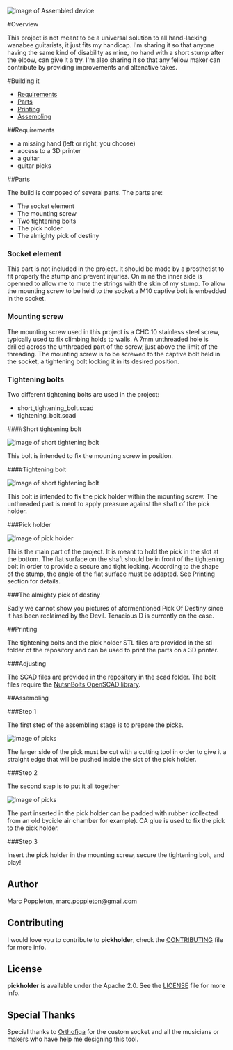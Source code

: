 ![Image of Assembled device](images/assembled_kit.jpeg)

#Overview

This project is not meant to be a universal solution to all hand-lacking wanabee guitarists, it just fits my handicap. I'm sharing it so that anyone having the same kind of disability as mine, no hand with a short stump after the elbow, can give it a try. I'm also sharing it so that any fellow maker can contribute by providing improvements and altenative takes.



#Building it

* [Requirements](##Requirements)
* [Parts](##Parts)
* [Printing](##Printing)
* [Assembling](##Assembling)


##Requirements

* a missing hand (left or right, you choose)
* access to a 3D printer
* a guitar
* guitar picks

##Parts

The build is composed of several parts. The parts are:

* The socket element
* The mounting screw
* Two tightening bolts
* The pick holder
* The almighty pick of destiny

### Socket element

This part is not included in the project. It should be made by a prosthetist to fit properly the stump and prevent injuries. On mine the inner side is openned to allow me to mute the strings with the skin of my stump.
To allow the mounting screw to be held to the socket a M10 captive bolt is embedded in the socket.

### Mounting screw

The mounting screw used in this project is a CHC 10 stainless steel screw, typically used to fix climbing holds to walls. A 7mm unthreaded hole is drilled across the unthreaded part of the screw, just above the limit of the threading.
The mounting screw is to be screwed to the captive bolt held in the socket, a tightening bolt locking it in its desired position.

### Tightening bolts

Two different tightening bolts are used in the project:

* short\_tightening\_bolt.scad
* tightening_bolt.scad

####Short tightening bolt

![Image of short tightening bolt](images/short_tightening_bolt.png)

This bolt is intended to fix the mounting screw in position.

####Tightening bolt

![Image of short tightening bolt](images/tightening_bolt.png)

This bolt is intended to fix the pick holder within the mounting screw. The unthreaded part is ment to apply preasure against the shaft of the pick holder.

###Pick holder

![Image of pick holder](images/pick_holder.png)
 
Thi is the main part of the project. It is meant to hold the pick in the slot at the bottom. The flat surface on the shaft should be in front of the tightening bolt in order to provide a secure and tight locking. According to the shape of the stump, the angle of the flat surface must be adapted. See Printing section for details.  

###The almighty pick of destiny

Sadly we cannot show you pictures of aformentioned Pick Of Destiny since it has been reclaimed by the Devil. Tenacious D is currently on the case.


##Printing

The tightening bolts and the pick holder STL files are provided in the stl folder of the repository and can be used to print the parts on a 3D printer.

###Adjusting

The SCAD files are provided in the repository in the scad folder. The bolt files require the [NutsnBolts OpenSCAD library](https://github.com/JohK/nutsnbolts).

##Assembling

###Step 1

The first step of the assembling stage is to prepare the picks.

![Image of picks](images/assembling_1.jpg)

The larger side of the pick must be cut with a cutting tool in order to give it a straight edge that will be pushed inside the slot of the pick holder.

###Step 2

The second step is to put it all together

![Image of picks](images/assembling_2.jpg)
 
The part inserted in the pick holder can be padded with rubber (collected from an old bycicle air chamber for example). CA glue is used to fix the pick to the pick holder.

###Step 3

Insert the pick holder in the mounting screw, secure the tightening bolt, and play!


## Author

Marc Poppleton, marc.poppleton@gmail.com

## Contributing

I would love you to contribute to **pickholder**, check the [CONTRIBUTING](https://github.com/marcpoppleton/pickholder/blob/master/CONTRIBUTING.md) file for more info.

## License

**pickholder** is available under the Apache 2.0. See the [LICENSE](https://github.com/marcpoppleton/pickholder/blob/master/LICENSE) file for more info.

## Special Thanks
Special thanks to [Orthofiga](http://www.orthofiga.com/) for the custom socket and all the musicians or makers who have help me designing this tool.